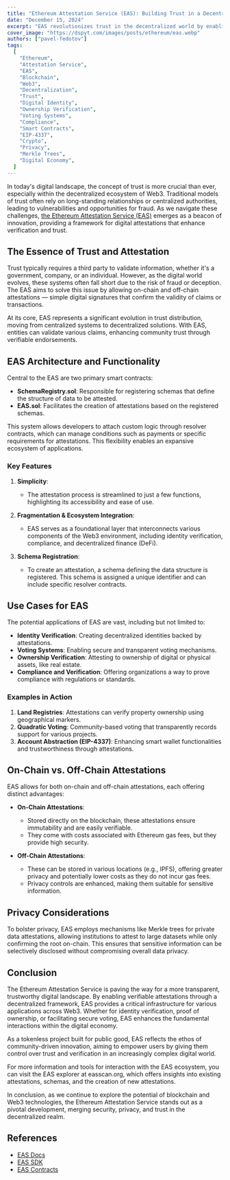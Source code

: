 ```yaml
---
title: "Ethereum Attestation Service (EAS): Building Trust in a Decentralized World"
date: "December 15, 2024"
excerpt: "EAS revolutionizes trust in the decentralized world by enabling verifiable digital attestations and facilitating secure identity verification."
cover_image: "https://dspyt.com/images/posts/ethereum/eas.webp"
authors: ["pavel-fedotov"]
tags:
  [
    "Ethereum",
    "Attestation Service",
    "EAS",
    "Blockchain",
    "Web3",
    "Decentralization",
    "Trust",
    "Digital Identity",
    "Ownership Verification",
    "Voting Systems",
    "Compliance",
    "Smart Contracts",
    "EIP-4337",
    "Crypto",
    "Privacy",
    "Merkle Trees",
    "Digital Economy",
  ]
---
```


In today's digital landscape, the concept of trust is more crucial than ever, especially within the decentralized ecosystem of Web3. Traditional models of trust often rely on long-standing relationships or centralized authorities, leading to vulnerabilities and opportunities for fraud. As we navigate these challenges, [the Ethereum Attestation Service (EAS)](https://attest.org/) emerges as a beacon of innovation, providing a framework for digital attestations that enhance verification and trust.

## The Essence of Trust and Attestation

Trust typically requires a third party to validate information, whether it's a government, company, or an individual. However, as the digital world evolves, these systems often fall short due to the risk of fraud or deception. The EAS aims to solve this issue by allowing on-chain and off-chain attestations — simple digital signatures that confirm the validity of claims or transactions.

At its core, EAS represents a significant evolution in trust distribution, moving from centralized systems to decentralized solutions. With EAS, entities can validate various claims, enhancing community trust through verifiable endorsements.

## EAS Architecture and Functionality

Central to the EAS are two primary smart contracts:

- **SchemaRegistry.sol**: Responsible for registering schemas that define the structure of data to be attested.
- **EAS.sol**: Facilitates the creation of attestations based on the registered schemas.

This system allows developers to attach custom logic through resolver contracts, which can manage conditions such as payments or specific requirements for attestations. This flexibility enables an expansive ecosystem of applications.

### Key Features

1. **Simplicity**:

   - The attestation process is streamlined to just a few functions, highlighting its accessibility and ease of use.

2. **Fragmentation & Ecosystem Integration**:

   - EAS serves as a foundational layer that interconnects various components of the Web3 environment, including identity verification, compliance, and decentralized finance (DeFi).

3. **Schema Registration**:
   - To create an attestation, a schema defining the data structure is registered. This schema is assigned a unique identifier and can include specific resolver contracts.

## Use Cases for EAS

The potential applications of EAS are vast, including but not limited to:

- **Identity Verification**: Creating decentralized identities backed by attestations.
- **Voting Systems**: Enabling secure and transparent voting mechanisms.
- **Ownership Verification**: Attesting to ownership of digital or physical assets, like real estate.
- **Compliance and Verification**: Offering organizations a way to prove compliance with regulations or standards.

### Examples in Action

1. **Land Registries**: Attestations can verify property ownership using geographical markers.
2. **Quadratic Voting**: Community-based voting that transparently records support for various projects.
3. **Account Abstraction (EIP-4337)**: Enhancing smart wallet functionalities and trustworthiness through attestations.

## On-Chain vs. Off-Chain Attestations

EAS allows for both on-chain and off-chain attestations, each offering distinct advantages:

- **On-Chain Attestations**:

  - Stored directly on the blockchain, these attestations ensure immutability and are easily verifiable.
  - They come with costs associated with Ethereum gas fees, but they provide high security.

- **Off-Chain Attestations**:
  - These can be stored in various locations (e.g., IPFS), offering greater privacy and potentially lower costs as they do not incur gas fees.
  - Privacy controls are enhanced, making them suitable for sensitive information.

## Privacy Considerations

To bolster privacy, EAS employs mechanisms like Merkle trees for private data attestations, allowing institutions to attest to large datasets while only confirming the root on-chain. This ensures that sensitive information can be selectively disclosed without compromising overall data privacy.

## Conclusion

The Ethereum Attestation Service is paving the way for a more transparent, trustworthy digital landscape. By enabling verifiable attestations through a decentralized framework, EAS provides a critical infrastructure for various applications across Web3. Whether for identity verification, proof of ownership, or facilitating secure voting, EAS enhances the fundamental interactions within the digital economy.

As a tokenless project built for public good, EAS reflects the ethos of community-driven innovation, aiming to empower users by giving them control over trust and verification in an increasingly complex digital world.

For more information and tools for interaction with the EAS ecosystem, you can visit the EAS explorer at easscan.org, which offers insights into existing attestations, schemas, and the creation of new attestations.

In conclusion, as we continue to explore the potential of blockchain and Web3 technologies, the Ethereum Attestation Service stands out as a pivotal development, merging security, privacy, and trust in the decentralized realm.

## References

- [EAS Docs](https://docs.attest.org/docs/welcome)
- [EAS SDK](https://www.npmjs.com/package/@ethereum-attestation-service/eas-sdk)
- [EAS Contracts](https://github.com/ethereum-attestation-service/eas-contracts)
